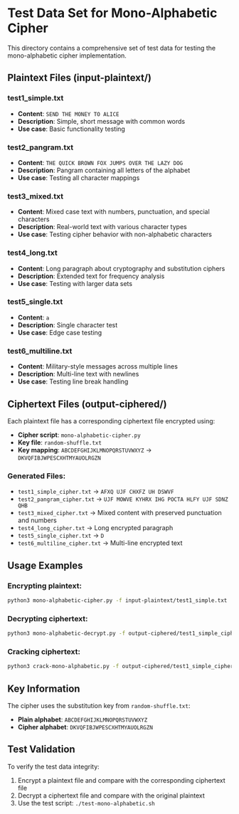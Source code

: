 # Test Data Set for Mono-Alphabetic Cipher

This directory contains a comprehensive set of test data for testing the mono-alphabetic cipher implementation.

## Plaintext Files (input-plaintext/)

### test1_simple.txt
- **Content**: `SEND THE MONEY TO ALICE`
- **Description**: Simple, short message with common words
- **Use case**: Basic functionality testing

### test2_pangram.txt
- **Content**: `THE QUICK BROWN FOX JUMPS OVER THE LAZY DOG`
- **Description**: Pangram containing all letters of the alphabet
- **Use case**: Testing all character mappings

### test3_mixed.txt
- **Content**: Mixed case text with numbers, punctuation, and special characters
- **Description**: Real-world text with various character types
- **Use case**: Testing cipher behavior with non-alphabetic characters

### test4_long.txt
- **Content**: Long paragraph about cryptography and substitution ciphers
- **Description**: Extended text for frequency analysis
- **Use case**: Testing with larger data sets

### test5_single.txt
- **Content**: `a`
- **Description**: Single character test
- **Use case**: Edge case testing

### test6_multiline.txt
- **Content**: Military-style messages across multiple lines
- **Description**: Multi-line text with newlines
- **Use case**: Testing line break handling

## Ciphertext Files (output-ciphered/)

Each plaintext file has a corresponding ciphertext file encrypted using:
- **Cipher script**: `mono-alphabetic-cipher.py`
- **Key file**: `random-shuffle.txt`
- **Key mapping**: `ABCDEFGHIJKLMNOPQRSTUVWXYZ` → `DKVQFIBJWPESCXHTMYAUOLRGZN`

### Generated Files:
- `test1_simple_cipher.txt` → `AFXQ UJF CHXFZ UH DSWVF`
- `test2_pangram_cipher.txt` → `UJF MOWVE KYHRX IHG POCTA HLFY UJF SDNZ QHB`
- `test3_mixed_cipher.txt` → Mixed content with preserved punctuation and numbers
- `test4_long_cipher.txt` → Long encrypted paragraph
- `test5_single_cipher.txt` → `D`
- `test6_multiline_cipher.txt` → Multi-line encrypted text

## Usage Examples

### Encrypting plaintext:
```bash
python3 mono-alphabetic-cipher.py -f input-plaintext/test1_simple.txt
```

### Decrypting ciphertext:
```bash
python3 mono-alphabetic-decrypt.py -f output-ciphered/test1_simple_cipher.txt
```

### Cracking ciphertext:
```bash
python3 crack-mono-alphabetic.py -f output-ciphered/test1_simple_cipher.txt
```

## Key Information

The cipher uses the substitution key from `random-shuffle.txt`:
- **Plain alphabet**: `ABCDEFGHIJKLMNOPQRSTUVWXYZ`
- **Cipher alphabet**: `DKVQFIBJWPESCXHTMYAUOLRGZN`

## Test Validation

To verify the test data integrity:
1. Encrypt a plaintext file and compare with the corresponding ciphertext file
2. Decrypt a ciphertext file and compare with the original plaintext
3. Use the test script: `./test-mono-alphabetic.sh`
